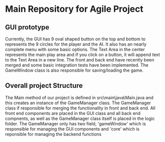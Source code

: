 # Main Repository for Agile Project

## GUI prototype
Currently, the GUI has 9 oval shaped button on the top and bottom to represents the 9 circles for the player and the AI. It also has an nearly complete menu with some basic options. The Text Area in the center represents the main play area and if you click on a button, it will append text to the Text Area in a new line. The front and back end have recently been merged and some basic integration tests have been implemented. The GameWindow class is also responsible for saving/loading the game.

## Overall project Structure
The Main method of our project is defined in src\main\java\Main.java and this creates an instance of the GameManager class. The GameManager class if responsible for merging the functionality in front and back end. All front end components are placed in the GUI class and all back end compnents, as well as the GameManager class itself is placed in the logic folder. The GameManager only has two field, 'gameWindow' which is responsible for managing the GUI components and 'core' which is reponsible for managing the backend functions
